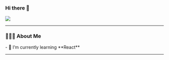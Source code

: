 ### Hi there 👋
![](https://komarev.com/ghpvc/?username=saputhebeast&style=flat-square&color=orange)

<hr>
<h3> 👨🏻‍💻 About Me </h3>
- 🌱 I’m currently learning **React**
<hr>

<!--
**saputhebeast/saputhebeast** is a ✨ _special_ ✨ repository because its `README.md` (this file) appears on your GitHub profile.

Here are some ideas to get you started:

- 🔭 I’m currently working on ...
- 🌱 I’m currently learning ...
- 👯 I’m looking to collaborate on ...
- 🤔 I’m looking for help with ...
- 💬 Ask me about ...
- 📫 How to reach me: ...
- 😄 Pronouns: ...
- ⚡ Fun fact: ...
-->
